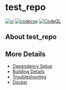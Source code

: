 # test_repo

[![ci](https://github.com/lefticus/test_repo/actions/workflows/ci.yml/badge.svg)](https://github.com/lefticus/test_repo/actions/workflows/ci.yml)
[![codecov](https://codecov.io/gh/lefticus/test_repo/branch/main/graph/badge.svg)](https://codecov.io/gh/lefticus/test_repo)
[![CodeQL](https://github.com/lefticus/test_repo/actions/workflows/codeql-analysis.yml/badge.svg)](https://github.com/lefticus/test_repo/actions/workflows/codeql-analysis.yml)

## About test_repo



## More Details

 * [Dependency Setup](README_dependencies.md)
 * [Building Details](README_building.md)
 * [Troubleshooting](README_troubleshooting.md)
 * [Docker](README_docker.md)
